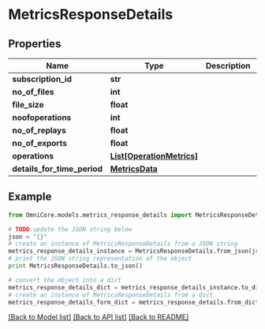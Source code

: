 # MetricsResponseDetails


## Properties
Name | Type | Description | Notes
------------ | ------------- | ------------- | -------------
**subscription_id** | **str** |  | [optional] 
**no_of_files** | **int** |  | [optional] 
**file_size** | **float** |  | [optional] 
**noofoperations** | **int** |  | [optional] 
**no_of_replays** | **float** |  | [optional] 
**no_of_exports** | **float** |  | [optional] 
**operations** | [**List[OperationMetrics]**](OperationMetrics.md) |  | [optional] 
**details_for_time_period** | [**MetricsData**](MetricsData.md) |  | [optional] 

## Example

```python
from OmniCore.models.metrics_response_details import MetricsResponseDetails

# TODO update the JSON string below
json = "{}"
# create an instance of MetricsResponseDetails from a JSON string
metrics_response_details_instance = MetricsResponseDetails.from_json(json)
# print the JSON string representation of the object
print MetricsResponseDetails.to_json()

# convert the object into a dict
metrics_response_details_dict = metrics_response_details_instance.to_dict()
# create an instance of MetricsResponseDetails from a dict
metrics_response_details_form_dict = metrics_response_details.from_dict(metrics_response_details_dict)
```
[[Back to Model list]](../README.md#documentation-for-models) [[Back to API list]](../README.md#documentation-for-api-endpoints) [[Back to README]](../README.md)



